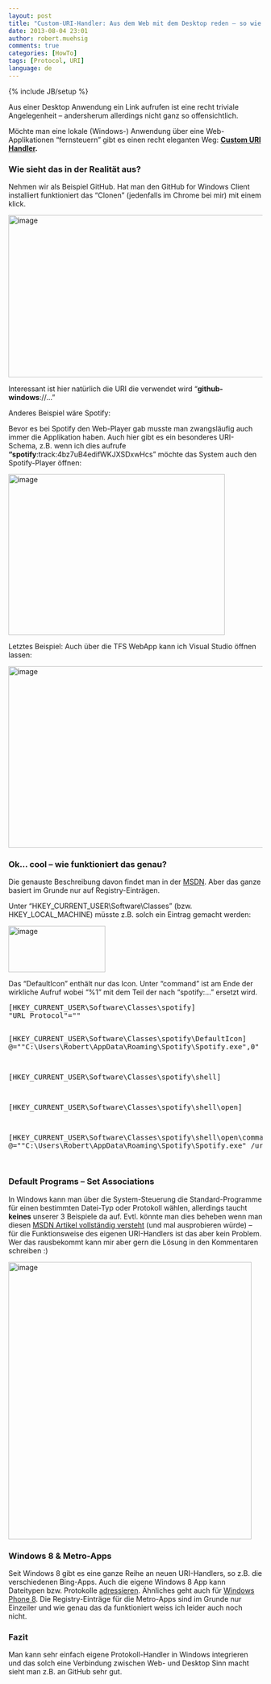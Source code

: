 ```yaml
---
layout: post
title: "Custom-URI-Handler: Aus dem Web mit dem Desktop reden – so wie Spotify & GitHub for Windows"
date: 2013-08-04 23:01
author: robert.muehsig
comments: true
categories: [HowTo]
tags: [Protocol, URI]
language: de
---
```

{% include JB/setup %}
<p>Aus einer Desktop Anwendung ein Link aufrufen ist eine recht triviale Angelegenheit – andersherum allerdings nicht ganz so offensichtlich. </p> <p>Möchte man eine lokale (Windows-) Anwendung über eine Web-Applikationen “fernsteuern” gibt es einen recht eleganten Weg: <a href="http://msdn.microsoft.com/en-us/library/aa767914(v=vs.85).aspx"><strong>Custom URI Handler</strong></a><strong>.</strong></p> <h3>Wie sieht das in der Realität aus?</h3> <p>Nehmen wir als Beispiel GitHub. Hat man den GitHub for Windows Client installiert funktioniert das “Clonen” (jedenfalls im Chrome bei mir) mit einem klick.</p> <p><a href="{{BASE_PATH}}/assets/wp-images-de/image1877.png"><img title="image" style="border-top: 0px; border-right: 0px; border-bottom: 0px; border-left: 0px; display: inline" border="0" alt="image" src="{{BASE_PATH}}/assets/wp-images-de/image_thumb1018.png" width="574" height="322"></a> </p> <p>Interessant ist hier natürlich die URI die verwendet wird “<strong>github-windows</strong>://…”</p> <p>Anderes Beispiel wäre Spotify:</p> <p>Bevor es bei Spotify den Web-Player gab musste man zwangsläufig auch immer die Applikation haben. Auch hier gibt es ein besonderes URI-Schema, z.B. wenn ich dies aufrufe <strong>“spotify</strong>:track:4bz7uB4edifWKJXSDxwHcs” möchte das System auch den Spotify-Player öffnen:</p> <p><a href="{{BASE_PATH}}/assets/wp-images-de/image1878.png"><img title="image" style="border-top: 0px; border-right: 0px; border-bottom: 0px; border-left: 0px; display: inline" border="0" alt="image" src="{{BASE_PATH}}/assets/wp-images-de/image_thumb1019.png" width="429" height="319"></a> </p> <p>Letztes Beispiel: Auch über die TFS WebApp kann ich Visual Studio öffnen lassen:</p> <p><a href="{{BASE_PATH}}/assets/wp-images-de/image1879.png"><img title="image" style="border-top: 0px; border-right: 0px; border-bottom: 0px; border-left: 0px; display: inline" border="0" alt="image" src="{{BASE_PATH}}/assets/wp-images-de/image_thumb1020.png" width="507" height="360"></a> </p> <h3>Ok… cool – wie funktioniert das genau?</h3> <p>Die genauste Beschreibung davon findet man in der <a href="http://msdn.microsoft.com/en-us/library/aa767914(v=vs.85).aspx">MSDN</a>. Aber das ganze basiert im Grunde nur auf Registry-Einträgen.</p> <p>Unter “HKEY_CURRENT_USER\Software\Classes” (bzw. HKEY_LOCAL_MACHINE) müsste z.B. solch ein Eintrag gemacht werden:</p> <p><a href="{{BASE_PATH}}/assets/wp-images-de/image1880.png"><img title="image" style="border-top: 0px; border-right: 0px; border-bottom: 0px; border-left: 0px; display: inline" border="0" alt="image" src="{{BASE_PATH}}/assets/wp-images-de/image_thumb1021.png" width="192" height="92"></a> </p> <p>Das “DefaultIcon” enthält nur das Icon. Unter “command” ist am Ende der wirkliche Aufruf wobei “%1” mit dem Teil der nach “spotify:…” ersetzt wird.</p><pre class="brush: csharp; auto-links: true; collapse: false; first-line: 1; gutter: true; html-script: false; light: false; ruler: false; smart-tabs: true; tab-size: 4; toolbar: true;">[HKEY_CURRENT_USER\Software\Classes\spotify]
"URL Protocol"=""

[HKEY_CURRENT_USER\Software\Classes\spotify\DefaultIcon]
@="\"C:\\Users\\Robert\\AppData\\Roaming\\Spotify\\Spotify.exe\",0"

[HKEY_CURRENT_USER\Software\Classes\spotify\shell]

[HKEY_CURRENT_USER\Software\Classes\spotify\shell\open]

[HKEY_CURRENT_USER\Software\Classes\spotify\shell\open\command]
@="\"C:\\Users\\Robert\\AppData\\Roaming\\Spotify\\Spotify.exe\" /uri %1"

</pre>
<h3>Default Programs – Set Associations</h3>
<p>In Windows kann man über die System-Steuerung die Standard-Programme für einen bestimmten Datei-Typ oder Protokoll wählen, allerdings taucht <strong>keines</strong> unserer 3 Beispiele da auf. Evtl. könnte man dies beheben wenn man diesen <a href="http://msdn.microsoft.com/en-us/library/cc144109%28VS.85%29.aspx#client_typespecific_information">MSDN Artikel vollständig versteht</a> (und mal ausprobieren würde) – für die Funktionsweise des eigenen URI-Handlers ist das aber kein Problem. Wer das rausbekommt kann mir aber gern die Lösung in den Kommentaren schreiben :)</p>
<p><a href="{{BASE_PATH}}/assets/wp-images-de/image1881.png"><img title="image" style="border-top: 0px; border-right: 0px; border-bottom: 0px; border-left: 0px; display: inline" border="0" alt="image" src="{{BASE_PATH}}/assets/wp-images-de/image_thumb1022.png" width="482" height="550"></a> </p>
<h3>Windows 8 &amp; Metro-Apps</h3>
<p>Seit Windows 8 gibt es eine ganze Reihe an neuen URI-Handlers, so z.B. die verschiedenen Bing-Apps. Auch die eigene Windows 8 App kann Dateitypen bzw. Protokolle <a href="http://code.msdn.microsoft.com/windowsapps/Association-Launching-535d2cec#content">adressieren</a>. Ähnliches geht auch für <a href="http://msdn.microsoft.com/en-us/library/windowsphone/develop/jj206987(v=vs.105).aspx">Windows Phone 8</a>. Die Registry-Einträge für die Metro-Apps sind im Grunde nur Einzeiler und wie genau das da funktioniert weiss ich leider auch noch nicht.</p>
<h3>Fazit</h3>
<p>Man kann sehr einfach eigene Protokoll-Handler in Windows integrieren und das solch eine Verbindung zwischen Web- und Desktop Sinn macht sieht man z.B. an GitHub sehr gut.</p>
